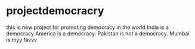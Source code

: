 # projectdemocracry
this is new project for promoting democracy in the world India is a democracy America is a democracy. Pakistan is not a democracy.
Mumbai is myy favvv
